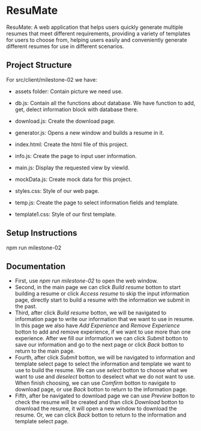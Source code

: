 
# ResuMate

ResuMate: A web application that helps users quickly generate multiple resumes that meet different requirements, providing a variety of templates for users to choose from, helping users easily and conveniently generate different resumes for use in different scenarios.

## Project Structure

For src/client/milestone-02 we have: 
- assets folder: Contain picture we need use.

- db.js: Contain all the functions about database. We have function to add, get, delect information block with database there. 

- download.js: Create the download page.

- generator.js: Opens a new window and builds a resume in it.

- index.html: Create the html file of this project.

- info.js: Create the page to input user information.

- main.js: Display the requested view by viewId.

- mockData.js: Create mock data for this project.

- styles.css: Style of our web page.

- temp.js: Create the page to select information fields and template.

- template1.css: Style of our first template.


## Setup Instructions
npm run milestone-02

## Documentation
- First, use *npm run milestone-02* to open the web window.
- Second, in the main page we can click *Build resume* botton to start building a resume or click *Access resume* to skip the input information page, directly start to build a resume with the information we submit in the past.
- Third, after click *Build resume* botton, we will be navigated to information page to write our information that we want to use in resume. In this page we also have *Add Experience* and *Remove Experience* botton to add and remove experience, if we want to use more than one experience. After we fill our information we can click *Submit* botton to save our information and go to the next page or click *Back* botton to return to the main page.
- Fourth, after click *Submit* botton, we will be navigated to information and template select page to select the information and template we want to use to build the resume. We can use *select* botton to choose what we want to use and *deselect* botton to deselect what we do not want to use. When finish choosing, we can use *Comfirm* botton to navigate to download page, or use *Back* botton to return to the information page.
- Fifth, after be navigated to download page we can use *Preview* botton to check the resume will be created and than click *Download* botton to download the resume, it will open a new window to download the resume. Or, we can click *Back* botton to return to the information and template select page.
